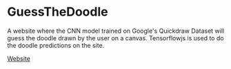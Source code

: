 # GuessTheDoodle

A website where the CNN model trained on Google's Quickdraw Dataset will guess the doodle drawn by the user on a canvas. Tensorflowjs is used to do the doodle predictions on the site.

[Website](https://aniketdogra.github.io/doodler/)
